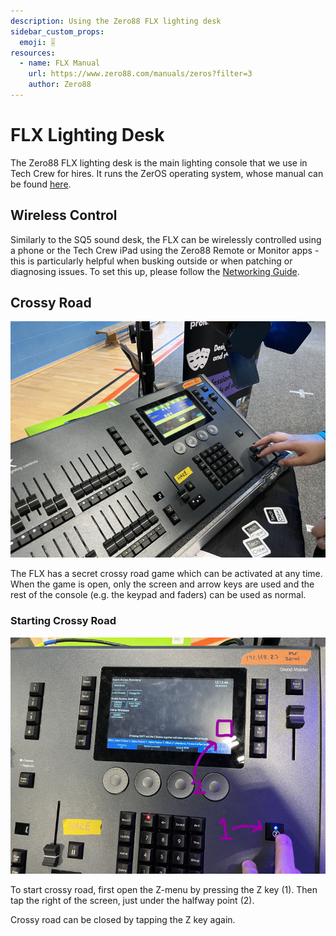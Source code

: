 ```yaml
---
description: Using the Zero88 FLX lighting desk
sidebar_custom_props:
  emoji: 🎚️
resources:
  - name: FLX Manual
    url: https://www.zero88.com/manuals/zeros?filter=3
    author: Zero88
---
```

# FLX Lighting Desk
The Zero88 FLX lighting desk is the main lighting console that we use in Tech Crew for hires. It runs the ZerOS 
operating system, whose manual can be found [here](https://www.zero88.com/manuals/zeros?filter=3).

## Wireless Control
Similarly to the SQ5 sound desk, the FLX can be wirelessly controlled using a phone or the Tech Crew iPad using the 
Zero88 Remote or Monitor apps - this is
particularly helpful when busking outside or when patching or diagnosing issues. To set this up, please follow the 
[Networking Guide](/wiki/disciplines/comms/networking).

## Crossy Road
![Crossy Road](./crossy-road.jpg)

The FLX has a secret crossy road game which can be activated at any time. When the game is open, only the screen and
arrow keys are used and the rest of the console (e.g. the keypad and faders) can be used as normal.

### Starting Crossy Road
![Crossy Road Guide](./crossy-road-guide.jpg)

To start crossy road, first open the Z-menu by pressing the Z key (1). Then tap the right of the screen, just under 
the halfway point (2).

Crossy road can be closed by tapping the Z key again.